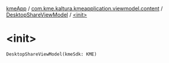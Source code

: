 [kmeApp](../../index.md) / [com.kme.kaltura.kmeapplication.viewmodel.content](../index.md) / [DesktopShareViewModel](index.md) / [&lt;init&gt;](./-init-.md)

# &lt;init&gt;

`DesktopShareViewModel(kmeSdk: KME)`